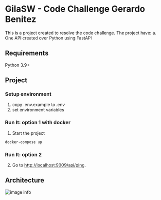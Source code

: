 # GilaSW - Code Challenge Gerardo Benitez
This is a project created to resolve the code challenge. 
The project have:
a. One API created over Python using FastAPI

## Requirements

Python 3.9+

## Project

### Setup environment
1. copy .env.example to .env
2. set environment variables

### Run It: option 1 with docker

1. Start the project 

```sh
docker-compose up
```

### Run It: option 2 

2. Go to [http://localhost:9009/api/ping](http://localhost:9009/api/ping).

## Architecture

![image info](./static/images/architecture.png)
